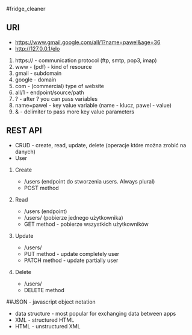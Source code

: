 #fridge_cleaner

## URI
- https://www.gmail.google.com/all/1?name=pawel&age=36
- http://127.0.0.1/elo

1. https:// - communication protocol (ftp, smtp, pop3, imap)
2. www - (pdf) - kind of resource
3. gmail - subdomain
4. google - domain
5. com - (commercial) type of website
6. all/1 - endpoint/source/path
7. ? - after ? you can pass variables
8. name=pawel - key value variable (name - klucz, pawel - value)
9. & - delimiter to pass more key value parameters


## REST API
- CRUD - create, read, update, delete (operacje które można zrobić na danych)
- User 
1. Create
    - /users (endpoint do stworzenia users. Always plural)
    - POST method
    
2. Read
    - /users (endpoint) 
    - /users/<id> (pobierze jednego użytkownika)  
    - GET method - pobierze wszystkich użytkowników
    
3. Update
    - /users/<id>
    - PUT method - update completely user
    - PATCH method - update partially user
    
4. Delete
    - /users/<id>
    - DELETE method
   
##JSON - javascript object notation
- data structure - most popular for exchanging data between apps
- XML - structured HTML
- HTML - unstructured XML
    
